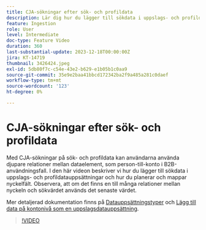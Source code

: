```yaml
---
title: CJA-sökningar efter sök- och profildata
description: Lär dig hur du lägger till sökdata i uppslags- och profildatauppsättningar och planerar och mappar nyckelfält.
feature: Ingestion
role: User
level: Intermediate
doc-type: Feature Video
duration: 360
last-substantial-update: 2023-12-18T00:00:00Z
jira: KT-14719
thumbnail: 3426424.jpeg
exl-id: 5db80f7c-c54e-43e2-b629-e1b05b1c0aa9
source-git-commit: 35e9e2baa41bbcd172342ba2f9a485a281c0daef
workflow-type: tm+mt
source-wordcount: '123'
ht-degree: 0%

---
```


# CJA-sökningar efter sök- och profildata

Med CJA-sökningar på sök- och profildata kan användarna använda djupare relationer mellan dataelement, som person-till-konto i B2B-användningsfall.  I den här videon beskriver vi hur du lägger till sökdata i uppslags- och profildatauppsättningar och hur du planerar och mappar nyckelfält.  Observera, att om det finns en till många relationer mellan nyckeln och sökvärdet används det senaste värdet.

Mer detaljerad dokumentation finns på [Datauppsättningstyper](https://experienceleague.adobe.com/docs/analytics-platform/using/cja-connections/create-connection.html?lang=en#dataset-types) och [Lägg till data på kontonivå som en uppslagsdatauppsättning](https://experienceleague.adobe.com/docs/analytics-platform/using/cja-usecases/b2b/b2b.html?lang=en).

>[!VIDEO](https://video.tv.adobe.com/v/3426424/?learn=on)
